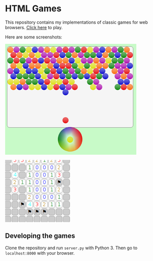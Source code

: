 # HTML Games

This repository contains my implementations of classic games for web
browsers. [Click here](https://akuli.github.io/html-games/) to play.

Here are some screenshots:

![Bubble shooter screenshot.](bubbleshooter/screenshot.png)

![Minesweeper screenshot.](minesweeper/screenshot.png)


## Developing the games

Clone the repository and run `server.py` with Python 3. Then go to
`localhost:8000` with your browser.
